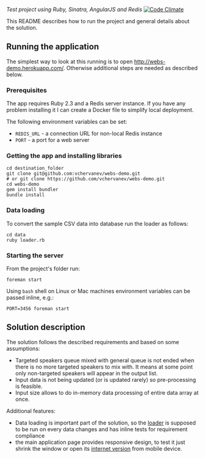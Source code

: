 _Test project using Ruby, Sinatra, AngularJS and Redis_ 
[![Code Climate](https://codeclimate.com/github/vchervanev/webs-demo/badges/gpa.svg)](https://codeclimate.com/github/vchervanev/webs-demo)

This README describes how to run the project and general details about the solution. 

## Running the application

The simplest way to look at this running is to open http://webs-demo.herokuapp.com/. 
Otherwise additional steps are needed as described below. 

### Prerequisites 
The app requires Ruby 2.3 and a Redis server instance. If you have any problem 
installing it I can create a Docker file to simplify local deployment.

The following environment variables can be set:

- `REDIS_URL` - a connection URL for non-local Redis instance
- `PORT` - a port for a web server

### Getting the app and installing libraries

```
cd destination_folder
git clone git@github.com:vchervanev/webs-demo.git
# or git clone https://github.com/vchervanev/webs-demo.git
cd webs-demo
gem install bundler
bundle install
```

### Data loading
To convert the sample CSV data into database run the loader as follows:

```
cd data
ruby loader.rb
```

### Starting the server
From the project's folder run:

```
foreman start
```

Using `bash` shell on Linux or Mac machines environment variables can be passed inline, e.g.:

```
PORT=3456 foreman start
```

## Solution description

The solution follows the described requirements and based on some assumptions:

- Targeted speakers queue mixed with general queue is not ended when there is no more targeted speakers to mix with.
It means at some point only non-targeted speakers will appear in the output list.
- Input data is not being updated (or is updated rarely) so pre-processing is feasible.
- Input size allows to do in-memory data processing of entire data array at once.

Additional features:

- Data loading is important part of the solution, so the 
[loader](data/loader.rb) is supposed to be run on every data changes and has inline tests for requirement compliance
- the main application page provides responsive design, to test it just shrink the window or 
open its [internet version](http://webs-demo.herokuapp.com/) from mobile device.

